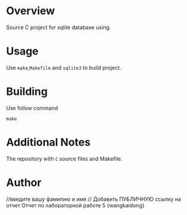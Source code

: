 # Overview

Source C project for sqlite database using.

# Usage

Use `make`,`Makefile` and `sqlite3` to build project.

# Building

Use follow command<Enter>

```
make
```


# Additional Notes

The repository with `C` source files and Makefile.<Enter>

# Author<Enter>

//введите вашу фамилию и имя
// Добавить ПУБЛИЧНУЮ ссылку на отчет Отчет по лабораторной работе 5
{wangkaidong}
